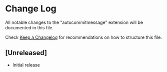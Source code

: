 # Change Log

All notable changes to the "autocommitmessage" extension will be documented in this file.

Check [Keep a Changelog](http://keepachangelog.com/) for recommendations on how to structure this file.

## [Unreleased]

- Initial release
